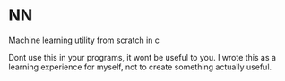 # NN
Machine learning utility from scratch in c

Dont use this in your programs, it wont be useful to you. I wrote this as a learning experience for myself, not to create something actually useful.
